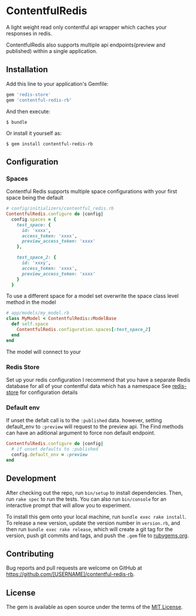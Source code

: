 # ContentfulRedis
A light weight read only contentful api wrapper which caches your responses in redis.

ContentfulRedis also supports multiple api endpoints(preview and published) within a single application.

## Installation
Add this line to your application's Gemfile:

```ruby
gem 'redis-store'
gem 'contentful-redis-rb'
```

And then execute:

    $ bundle

Or install it yourself as:

    $ gem install contentful-redis-rb

## Configuration

### Spaces

Contentful Redis supports multiple space configurations with your first space being the default

```ruby
# config/initializers/contentful_redis.rb
ContentfulRedis.configure do |config|
  config.spaces = { 
    test_space: {
      id: 'xxxx',
      access_token: 'xxxx',
      preview_access_token: 'xxxx'
    },

    test_space_2: {
      id: 'xxxy',
      access_token: 'xxxx',
      preview_access_token: 'xxxx'
    }
  }
```

To use a different space for a model set overwrite the space class level method in the model

```ruby
# app/models/my_model.rb
class MyModel < ContentfulRedis::ModelBase
  def self.space
    ContentfulRedis.configuration.spaces[:test_space_2]
  end
end
```

The model will connect to your 

### Redis Store
Set up your redis configuration I recommend that you have a separate Redis database for all of your contentful data which has a namespace
See [redis-store](https://github.com/redis-store/redis-store) for configuration details

### Default env

If unset the defalt call is to the `:published` data. however, setting default_env to `:preview` will request to the preview api.
The Find methods can have an aditional argument to force non default endpoint.

```ruby
ContentfulRedis.configure do |config|
  # if unset defaults to :published
  config.default_env = :preview
end
```

## Development

After checking out the repo, run `bin/setup` to install dependencies. Then, run `rake spec` to run the tests. You can also run `bin/console` for an interactive prompt that will allow you to experiment.

To install this gem onto your local machine, run `bundle exec rake install`. To release a new version, update the version number in `version.rb`, and then run `bundle exec rake release`, which will create a git tag for the version, push git commits and tags, and push the `.gem` file to [rubygems.org](https://rubygems.org).

## Contributing

Bug reports and pull requests are welcome on GitHub at https://github.com/[USERNAME]/contentful-redis-rb.

## License

The gem is available as open source under the terms of the [MIT License](https://opensource.org/licenses/MIT).
